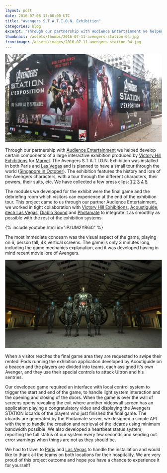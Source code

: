 ```yaml
---
layout: post
date: 2016-07-08 17:00:00 UTC
title: "Avengers S.T.A.T.I.O.N. Exhibition"
categories: blog
excerpt: "Through our partnership with Audience Entertainment we helped develop certain components of a large interactive exhibition produced by Victory Hill Exhibitions for Marvel."
thumbnail: /assets/thumbs/2016-07-11-avengers-station-04.jpg
frontimage: /assets/images/2016-07-11-avengers-station-04.jpg
---
```


![](/assets/images/2016-07-11-avengers-station-04.jpg)

Through our partnership with [Audience Entertainment][1] we helped develop certain components of a large interactive exhibition produced by [Victory Hill Exhibitions][3] for [Marvel][2]. The Avengers S.T.A.T.I.O.N. Exhibition was installed in both Paris and [Las Vegas][7] and is planned to have a small tour through the world ([Singapore in October][8]). The exhibition features the history and lore of the Avengers characters, with a tour through the different characters, their powers, their suits, etc. We have collected a few press clips: [1][4] [2][5] [3][6] [4][9] [5][10]

The modules we developed for the exhibit were the final game and the debriefing room which visitors can experience at the end of the exhibition tour. This project came to us through our partner Audience Entertainment, we worked in tight collaboration with [Victory Hill Exhibitions][3], [Acoustiguide][11], [itech Las Vegas][13], [Diablo Sound][14] and [Photamate][12] to integrate it as smoothly as possible with the rest of the exhibition systems.

{% include youtube.html id="iPzUM2YR6i0" %}

The most immediate concearn was the visual aspect of the game, playing on 6, person tall, 4K vertical screens. The game is only 3 minutes long, including the game mechanics explanation, and it was developed having in mind recent movie lore of Avengers.

![](/assets/images/2016-07-11-avengers-station-01.jpg)

When a visitor reaches the final game area they are requested to swipe their rented iPods running the exhibition application developed by Acoutiguide on a beacon and the players are divided into teams, each assigned it's own Avenger, and they use their special controls to attack Ultron and his sentries.

Our developed game required an interface with local control system to trigger the start and end of the game, to handle light system interaction and the opening and closing of the doors.  When the game is over the wall of screens opens revealing the exit where another videowall screen has an application playing a congratulatory video and displaying the Avengers STATION idcards of the players who just finished the final game. The idcards are generated by the Photamate server, we designed a simple API with them to handle the creation and retrieval of the idcards using minimum bandwidth possible. We also developed a heartbeat status system, reporting the full status of our system every few seconds and sending out error warnings when things are not as they should be.

We had to travel to [Paris][16] and [Las Vegas][15] to handle the installation and would like to thank all the teams on both locations for their hospitality. We are very proud of this project outcome and hope you have a chance to experience it for yourself!

[1]: https://www.audienceentertainment.com/
[2]: http://marvel.com
[3]: http://www.victoryhillexhibitions.com/
[4]: http://www.sortiraparis.com/arts-culture/exposure/articles/104256-the-avengers-station-exhibition-comes-to-paris/lang/en
[5]: http://gizmodo.com/explore-the-science-of-the-avengers-with-this-sneak-pee-1782300625
[6]: http://www.ktnv.com/on-air/interviews/avengers-station-now-open-to-public-at-treasure-island
[7]: http://www.treasureisland.com/shows/69/avengers-station
[8]: http://geekculture.co/marvel-avengers-station-launches-in-singapore-october-2016/
[9]: http://www.usatoday.com/story/entertainment/arts/is-my-geek-showing/2016/06/19/avengers-stton-vegas-newest-treasure/86112302/
[10]: http://news.newsdirectory2.com/visit-to-the-exhibition-marvel-avengers-s-t-a-t-i-o-n/
[11]: http://www.acoustiguide.com/
[12]: http://photamate.com/
[13]: http://itechlasvegas.com/
[14]: http://www.diablosound.com/
[15]: https://www.facebook.com/AvengersStation/?fref=ts
[16]: https://www.facebook.com/avengersstationparis/